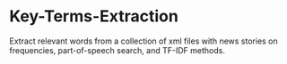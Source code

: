 # Key-Terms-Extraction
 Extract relevant words from a collection of xml files with news stories on frequencies, part-of-speech search, and TF-IDF methods. 
